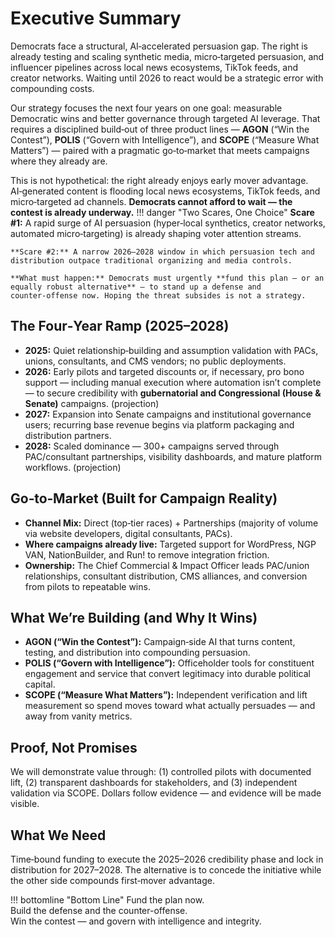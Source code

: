 # Executive Summary

Democrats face a structural, AI‑accelerated persuasion gap. The right is already testing and scaling synthetic media, micro‑targeted persuasion, and influencer pipelines across local news ecosystems, TikTok feeds, and creator networks. Waiting until 2026 to react would be a strategic error with compounding costs.

Our strategy focuses the next four years on one goal: measurable Democratic wins and better governance through targeted AI leverage. That requires a disciplined build‑out of three product lines — **AGON** (“Win the Contest”), **POLIS** (“Govern with Intelligence”), and **SCOPE** (“Measure What Matters”) — paired with a pragmatic go‑to‑market that meets campaigns where they already are.

This is not hypothetical: the right already enjoys early mover advantage. AI‑generated content is flooding local news ecosystems, TikTok feeds, and micro‑targeted ad channels. **Democrats cannot afford to wait — the contest is already underway.**
!!! danger "Two Scares, One Choice"
    **Scare #1:** A rapid surge of AI persuasion (hyper‑local synthetics, creator networks, automated micro‑targeting) is already shaping voter attention streams.

    **Scare #2:** A narrow 2026–2028 window in which persuasion tech and distribution outpace traditional organizing and media controls.

    **What must happen:** Democrats must urgently **fund this plan — or an equally robust alternative** — to stand up a defense and counter‑offense now. Hoping the threat subsides is not a strategy.

## The Four‑Year Ramp (2025–2028)

- **2025:** Quiet relationship‑building and assumption validation with PACs, unions, consultants, and CMS vendors; no public deployments.
- **2026:** Early pilots and targeted discounts or, if necessary, pro bono support — including manual execution where automation isn’t complete — to secure credibility with **gubernatorial and Congressional (House & Senate)** campaigns. (projection)
- **2027:** Expansion into Senate campaigns and institutional governance users; recurring base revenue begins via platform packaging and distribution partners.
- **2028:** Scaled dominance — 300+ campaigns served through PAC/consultant partnerships, visibility dashboards, and mature platform workflows. (projection)

## Go‑to‑Market (Built for Campaign Reality)

- **Channel Mix:** Direct (top‑tier races) + Partnerships (majority of volume via website developers, digital consultants, PACs).  
- **Where campaigns already live:** Targeted support for WordPress, NGP VAN, NationBuilder, and Run! to remove integration friction.  
- **Ownership:** The Chief Commercial & Impact Officer leads PAC/union relationships, consultant distribution, CMS alliances, and conversion from pilots to repeatable wins.

## What We’re Building (and Why It Wins)

- **AGON (“Win the Contest”):** Campaign‑side AI that turns content, testing, and distribution into compounding persuasion.  
- **POLIS (“Govern with Intelligence”):** Officeholder tools for constituent engagement and service that convert legitimacy into durable political capital.  
- **SCOPE (“Measure What Matters”):** Independent verification and lift measurement so spend moves toward what actually persuades — and away from vanity metrics.

## Proof, Not Promises

We will demonstrate value through: (1) controlled pilots with documented lift, (2) transparent dashboards for stakeholders, and (3) independent validation via SCOPE. Dollars follow evidence — and evidence will be made visible.

## What We Need

Time‑bound funding to execute the 2025–2026 credibility phase and lock in distribution for 2027–2028. The alternative is to concede the initiative while the other side compounds first‑mover advantage.

!!! bottomline "Bottom Line"
    Fund the plan now.<br>
    Build the defense and the counter-offense.<br>
    Win the contest — and govern with intelligence and integrity.

